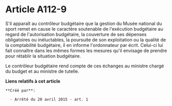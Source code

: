 # Article A112-9

S'il apparaît au contrôleur budgétaire que la gestion du Musée national du sport remet en cause le caractère soutenable de
l'exécution budgétaire au regard de l'autorisation budgétaire, la couverture de ses dépenses obligatoires ou inéluctables, la
poursuite de son exploitation ou la qualité de la comptabilité budgétaire, il en informe l'ordonnateur par écrit. Celui-ci
lui fait connaître dans les mêmes formes les mesures qu'il envisage de prendre pour rétablir la situation budgétaire. 

Le contrôleur budgétaire rend compte de ces échanges au ministre chargé du budget et au ministre de tutelle.

**Liens relatifs à cet article**

	**Créé par**:

	  - Arrêté du 20 avril 2015 - art. 1
